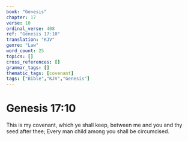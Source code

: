 ```yaml
---
book: "Genesis"
chapter: 17
verse: 10
ordinal_verse: 408
ref: "Genesis 17:10"
translation: "KJV"
genre: "Law"
word_count: 25
topics: []
cross_references: []
grammar_tags: []
thematic_tags: [covenant]
tags: ["Bible","KJV","Genesis"]
---
```


# Genesis 17:10

This is my covenant, which ye shall keep, between me and you and thy seed after thee; Every man child among you shall be circumcised.
